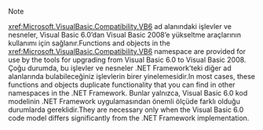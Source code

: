 > [!NOTE]
>  <span data-ttu-id="01dc2-101"><xref:Microsoft.VisualBasic.Compatibility.VB6> ad alanındaki işlevler ve nesneler, Visual Basic 6.0’dan Visual Basic 2008’e yükseltme araçlarının kullanımı için sağlanır.</span><span class="sxs-lookup"><span data-stu-id="01dc2-101">Functions and objects in the <xref:Microsoft.VisualBasic.Compatibility.VB6> namespace are provided for use by the tools for upgrading from Visual Basic 6.0 to Visual Basic 2008.</span></span> <span data-ttu-id="01dc2-102">Çoğu durumda, bu işlevler ve nesneler .NET Framework’teki diğer ad alanlarında bulabileceğiniz işlevlerin birer yinelemesidir.</span><span class="sxs-lookup"><span data-stu-id="01dc2-102">In most cases, these functions and objects duplicate functionality that you can find in other namespaces in the .NET Framework.</span></span> <span data-ttu-id="01dc2-103">Bunlar yalnızca, Visual Basic 6.0 kod modelinin .NET Framework uygulamasından önemli ölçüde farklı olduğu durumlarda gereklidir.</span><span class="sxs-lookup"><span data-stu-id="01dc2-103">They are necessary only when the Visual Basic 6.0 code model differs significantly from the .NET Framework implementation.</span></span>